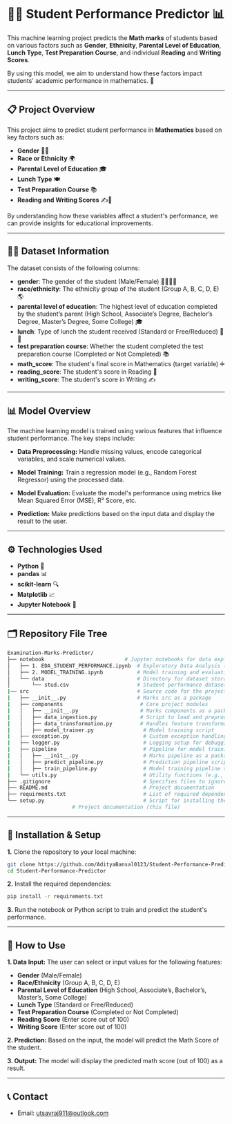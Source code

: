 # 🧑‍🎓 Student Performance Predictor 📊

This machine learning project predicts the **Math marks** of students based on various factors such as **Gender**, **Ethnicity**, **Parental Level of Education**, **Lunch Type**, **Test Preparation Course**, and individual **Reading** and **Writing Scores**. 

By using this model, we aim to understand how these factors impact students' academic performance in mathematics. 🎯

---

## 📋 Project Overview

This project aims to predict student performance in **Mathematics** based on key factors such as:

- **Gender** 👦👧
- **Race or Ethnicity** 🌍
- **Parental Level of Education** 🎓
- **Lunch Type** 🍽️
- **Test Preparation Course** 📚
- **Reading and Writing Scores** ✍️📖

By understanding how these variables affect a student's performance, we can provide insights for educational improvements.

---

## 🧑‍💻 Dataset Information

The dataset consists of the following columns:

- **gender**: The gender of the student (Male/Female) 👨‍🎓👩‍🎓
- **race/ethnicity**: The ethnicity group of the student (Group A, B, C, D, E) 🌎
- **parental level of education**: The highest level of education completed by the student’s parent (High School, Associate’s Degree, Bachelor’s Degree, Master’s Degree, Some College) 🎓
- **lunch**: Type of lunch the student received (Standard or Free/Reduced) 🍔🥗
- **test preparation course**: Whether the student completed the test preparation course (Completed or Not Completed) 📚
- **math_score**: The student's final score in Mathematics (target variable) ➗
- **reading_score**: The student's score in Reading 📖
- **writing_score**: The student's score in Writing ✍️

---


## 📊 Model Overview

The machine learning model is trained using various features that influence student performance. The key steps include:

- **Data Preprocessing:** Handle missing values, encode categorical variables, and scale numerical values.

- **Model Training:** Train a regression model (e.g., Random Forest Regressor) using the processed data.

- **Model Evaluation:** Evaluate the model's performance using metrics like Mean Squared Error (MSE), R² Score, etc.

- **Prediction:** Make predictions based on the input data and display the result to the user.

---

## ⚙️ Technologies Used

- **Python** 🐍
- **pandas** 📊
- **scikit-learn** 🔍
- **Matplotlib** 📈
- **Jupyter Notebook** 📝

---

## 🗂️ Repository File Tree

```bash
Examination-Marks-Predictor/
├── notebook                          # Jupyter notebooks for data exploration & model training
│   ├── 1. EDA_STUDENT_PERFORMANCE.ipynb  # Exploratory Data Analysis (EDA) notebook
│   ├── 2. MODEL_TRAINING.ipynb           # Model training and evaluation notebook
│   └── data                              # Directory for dataset storage
│       └── stud.csv                      # Student performance dataset
|── src                                   # Source code for the project
|   ├── __init__.py                       # Marks src as a package
|   ├── components                         # Core project modules
|   │   ├── __init__.py                    # Marks components as a package
|   │   ├── data_ingestion.py              # Script to load and preprocess data
|   │   ├── data_transformation.py         # Handles feature transformation & scaling
|   │   ├── model_trainer.py                # Model training script
|   ├── exception.py                        # Custom exception handling
|   ├── logger.py                           # Logging setup for debugging & tracking
|   ├── pipeline                            # Pipeline for model training & prediction
|   │   ├── __init__.py                     # Marks pipeline as a package
|   │   ├── predict_pipeline.py             # Prediction pipeline script
|   │   ├── train_pipeline.py               # Model training pipeline script
|   └── utils.py                            # Utility functions (e.g., data processing, evaluation)
├── .gitignore                              # Specifies files to ignore in version control
├── README.md                               # Project documentation
├── requirments.txt                         # List of required dependencies
└── setup.py                                # Script for installing the package
                     # Project documentation (this file)

```

---

## 🔧 Installation & Setup

**1.** Clone the repository to your local machine:

   ```bash
   git clone https://github.com/AdityaBansal0123/Student-Performance-Predictor.git
   cd Student-Performance-Predictor
   ```

**2.** Install the required dependencies:

   ```bash
   pip install -r requirements.txt
   ```

**3.** Run the notebook or Python script to train and predict the student's performance.

---

## 🚀 How to Use

**1. Data Input:** The user can select or input values for the following features:

- **Gender** (Male/Female)
- **Race/Ethnicity** (Group A, B, C, D, E)
- **Parental Level of Education** (High School, Associate’s, Bachelor’s, Master’s, Some College)
- **Lunch Type** (Standard or Free/Reduced)
- **Test Preparation Course** (Completed or Not Completed)
- **Reading Score** (Enter score out of 100)
- **Writing Score** (Enter score out of 100)

**2. Prediction:** Based on the input, the model will predict the Math  Score of the student.

**3. Output:** The model will display the predicted math score (out of 100) as a result.

---

## 📞 Contact

- Email: [utsavraj911@outlook.com](utsavraj911@outlook.com)
